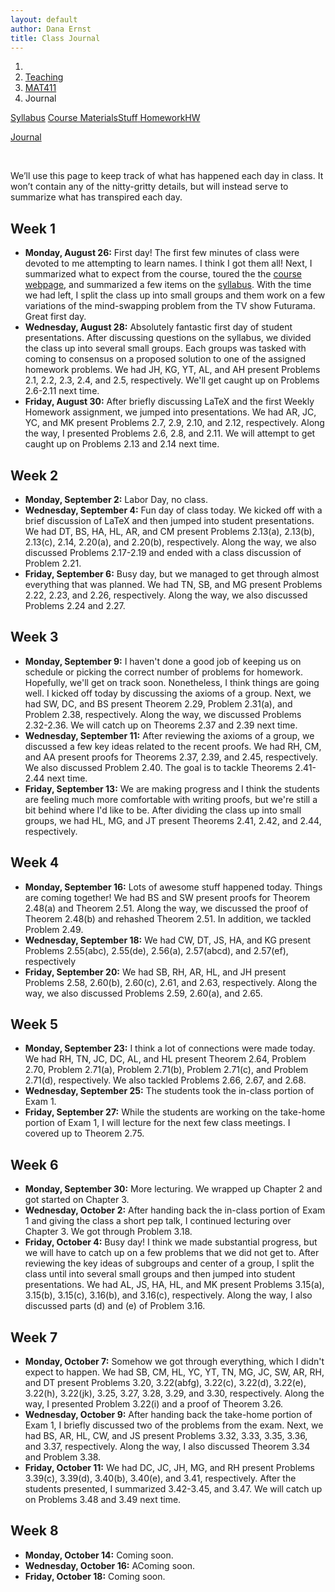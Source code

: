 ```yaml
---
layout: default
author: Dana Ernst
title: Class Journal
---
```


<ol class="breadcrumb">
  <li><a href="/"><i class="fa fa-home"></i></a></li>
  <li><a href="/teaching/">Teaching</a></li>
  <li><a href="/teaching/mat411f19">MAT411</a></li>
  <li class="active">Journal</li>
</ol>

<div class="row">
<div class="col-xs-12">
<div class="btn-group btn-group-justified">
<a class="btn btn-default btn-success" href="{{site.baseurl}}/teaching/mat411f19/syllabus/">Syllabus</a>

<a class="btn btn-default btn-primary" href="{{site.baseurl}}/teaching/mat411f19/materials/">
<span class="hidden-xs">Course Materials</span><span class="visible-xs">Stuff</span>
</a>

<a class="btn btn-default btn-warning" href="{{site.baseurl}}/teaching/mat411f19/homework/">
<span class="hidden-xs">Homework</span><span class="visible-xs">HW</span>
</a>

<a class="btn btn-default btn-info" href="{{site.baseurl}}/teaching/mat411f19/journal/">Journal</a>
</div>
</div>
</div>

<br>

We’ll use this page to keep track of what has happened each day in class. It won’t contain any of the nitty-gritty details, but will instead serve to summarize what has transpired each day.

## Week 1 ##

<ul class="fa-ul">
  <li><i class="fa-li far fa-calendar-check"></i><b>Monday, August 26:</b> First day! The first few minutes of class were devoted to me attempting to learn names. I think I got them all! Next, I summarized what to expect from the course, toured the the <a href="{{site.baseurl}}/teaching/mat411f19/">course webpage</a>, and summarized a few items on the <a href="{{site.baseurl}}/teaching/mat411f19/syllabus/">syllabus</a>. With the time we had left, I split the class up into small groups and them work on a few variations of the mind-swapping problem from the TV show Futurama.  Great first day.</li>
  <li><i class="fa-li far fa-calendar-check"></i><b>Wednesday, August 28:</b> Absolutely fantastic first day of student presentations.  After discussing questions on the syllabus, we divided the class up into several small groups.  Each groups was tasked with coming to consensus on a proposed solution to one of the assigned homework problems.  We had JH, KG, YT, AL, and AH present Problems 2.1, 2.2, 2.3, 2.4, and 2.5, respectively.  We'll get caught up on Problems 2.6-2.11 next time.</li>
  <li><i class="fa-li far fa-calendar-check"></i><b>Friday, August 30:</b> After briefly discussing LaTeX and the first Weekly Homework assignment, we jumped into presentations.  We had AR, JC, YC, and MK present Problems 2.7, 2.9, 2.10, and 2.12, respectively.  Along the way, I presented Problems 2.6, 2.8, and 2.11.  We will attempt to get caught up on Problems 2.13 and 2.14 next time.</li>
</ul>

## Week 2 ##

<ul class="fa-ul">
  <li><i class="fa-li far fa-calendar-check"></i><b>Monday, September 2:</b> Labor Day, no class.</li>
  <li><i class="fa-li far fa-calendar-check"></i><b>Wednesday, September 4:</b> Fun day of class today.  We kicked off with a brief discussion of LaTeX and then jumped into student presentations.  We had DT, BS, HA, HL, AR, and CM present Problems 2.13(a), 2.13(b), 2.13(c), 2.14, 2.20(a), and 2.20(b), respectively.  Along the way, we also discussed Problems 2.17-2.19 and ended with a class discussion of Problem 2.21.</li>
  <li><i class="fa-li far fa-calendar-check"></i><b>Friday, September 6:</b> Busy day, but we managed to get through almost everything that was planned.  We had TN, SB, and MG present Problems 2.22, 2.23, and 2.26, respectively.  Along the way, we also discussed Problems 2.24 and 2.27.</li>
</ul>

## Week 3 ##

<ul class="fa-ul">
  <li><i class="fa-li far fa-calendar-check"></i><b>Monday, September 9:</b> I haven't done a good job of keeping us on schedule or picking the correct number of problems for homework.  Hopefully, we'll get on track soon. Nonetheless, I think things are going well.  I kicked off today by discussing the axioms of a group. Next, we had SW, DC, and BS present Theorem 2.29, Problem 2.31(a), and Problem 2.38, respectively.  Along the way, we discussed Problems 2.32-2.36. We will catch up on Theorems 2.37 and 2.39 next time.</li>
  <li><i class="fa-li far fa-calendar-check"></i><b>Wednesday, September 11:</b> After reviewing the axioms of a group, we discussed a few key ideas related to the recent proofs.  We had RH, CM, and AA present proofs for Theorems 2.37, 2.39, and 2.45, respectively.  We also discussed Problem 2.40. The goal is to tackle Theorems 2.41-2.44 next time.</li>
  <li><i class="fa-li far fa-calendar-check"></i><b>Friday, September 13:</b> We are making progress and I think the students are feeling much more comfortable with writing proofs, but we're still a bit behind where I'd like to be. After dividing the class up into small groups, we had HL, MG, and JT present Theorems 2.41, 2.42, and 2.44, respectively.</li>
</ul>

## Week 4 ##

<ul class="fa-ul">
  <li><i class="fa-li far fa-calendar-check"></i><b>Monday, September 16:</b> Lots of awesome stuff happened today.  Things are coming together! We had BS and SW present proofs for Theorem 2.48(a) and Theorem 2.51. Along the way, we discussed the proof of Theorem 2.48(b) and rehashed Theorem 2.51.  In addition, we tackled Problem 2.49.</li>
  <li><i class="fa-li far fa-calendar-check"></i><b>Wednesday, September 18:</b> We had CW, DT, JS, HA, and KG present Problems 2.55(abc), 2.55(de), 2.56(a), 2.57(abcd), and 2.57(ef), respectively</li>
  <li><i class="fa-li far fa-calendar-check"></i><b>Friday, September 20:</b> We had SB, RH, AR, HL, and JH present Problems 2.58, 2.60(b), 2.60(c), 2.61, and 2.63, respectively. Along the way, we also discussed Problems 2.59, 2.60(a), and 2.65.</li>
</ul>

## Week 5 ##

<ul class="fa-ul">
  <li><i class="fa-li far fa-calendar-check"></i><b>Monday, September 23:</b> I think a lot of connections were made today.  We had RH, TN, JC, DC, AL, and HL present Theorem 2.64, Problem 2.70, Problem 2.71(a), Problem 2.71(b), Problem 2.71(c), and Problem 2.71(d), respectively. We also tackled Problems 2.66, 2.67, and 2.68.</li>
  <li><i class="fa-li far fa-calendar-check"></i><b>Wednesday, September 25:</b> The students took the in-class portion of Exam 1.</li>
  <li><i class="fa-li far fa-calendar-check"></i><b>Friday, September 27:</b> While the students are working on the take-home portion of Exam 1, I will lecture for the next few class meetings.  I covered up to Theorem 2.75.</li>
</ul>

## Week 6 ##

<ul class="fa-ul">
  <li><i class="fa-li far fa-calendar-check"></i><b>Monday, September 30:</b> More lecturing.  We wrapped up Chapter 2 and got started on Chapter 3.</li>
  <li><i class="fa-li far fa-calendar-check"></i><b>Wednesday, October 2:</b> After handing back the in-class portion of Exam 1 and giving the class a short pep talk, I continued lecturing over Chapter 3.  We got through Problem 3.18.</li>
  <li><i class="fa-li far fa-calendar-check"></i><b>Friday, October 4:</b> Busy day! I think we made substantial progress, but we will have to catch up on a few problems that we did not get to.  After reviewing the key ideas of subgroups and center of a group, I split the class until into several small groups and then jumped into student presentations.  We had AL, JS, HA, HL, and MK present Problems 3.15(a), 3.15(b), 3.15(c), 3.16(b), and 3.16(c), respectively. Along the way, I also discussed parts (d) and (e) of Problem 3.16.</li>
</ul>

## Week 7 ##

<ul class="fa-ul">
  <li><i class="fa-li far fa-calendar-check"></i><b>Monday, October 7:</b> Somehow we got through everything, which I didn't expect to happen. We had SB, CM, HL, YC, YT, TN, MG, JC, SW, AR, RH, and DT present Problems 3.20, 3.22(abfg), 3.22(c), 3.22(d), 3.22(e), 3.22(h), 3.22(jk), 3.25, 3.27, 3.28, 3.29, and 3.30, respectively. Along the way, I presented Problem 3.22(i) and a proof of Theorem 3.26.</li>
  <li><i class="fa-li far fa-calendar-check"></i><b>Wednesday, October 9:</b> After handing back the take-home portion of Exam 1, I briefly discussed two of the problems from the exam.  Next, we had BS, AR, HL, CW, and JS present Problems 3.32, 3.33, 3.35, 3.36, and 3.37, respectively. Along the way, I also discussed Theorem 3.34 and Problem 3.38.</li>
  <li><i class="fa-li far fa-calendar-check"></i><b>Friday, October 11:</b> We had DC, JC, JH, MG, and RH present Problems 3.39(c), 3.39(d), 3.40(b), 3.40(e), and 3.41, respectively.  After the students presented, I summarized 3.42-3.45, and 3.47. We will catch up on Problems 3.48 and 3.49 next time.</li>
</ul>

## Week 8 ##

<ul class="fa-ul">
  <li><i class="fa-li far fa-calendar-check"></i><b>Monday, October 14:</b> Coming soon.</li>
  <li><i class="fa-li far fa-calendar-check"></i><b>Wednesday, October 16:</b> AComing soon.</li>
  <li><i class="fa-li far fa-calendar-check"></i><b>Friday, October 18:</b> Coming soon.</li>
</ul>
